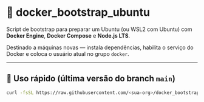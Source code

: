 # 🐳 docker_bootstrap_ubuntu

Script de bootstrap para preparar um Ubuntu (ou WSL2 com Ubuntu) com **Docker Engine**, **Docker Compose** e **Node.js LTS**.

Destinado a máquinas novas — instala dependências, habilita o serviço do Docker e coloca o usuário atual no grupo `docker`.

---

## 🚀 Uso rápido (última versão do branch `main`)

```bash
curl -fsSL https://raw.githubusercontent.com/<sua-org>/docker_bootstrap_ubuntu/main/bootstrap-ubuntu-docker.sh | bash
